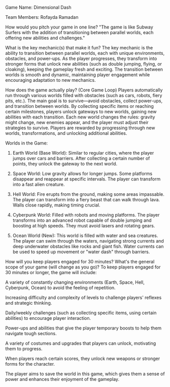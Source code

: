 Game Name: Dimensional Dash

Team Members: Rofayda Ramadan

How would you pitch your game in one line?
"The game is like Subway Surfers with the addition of transitioning between parallel worlds, each offering new abilities and challenges."

What is the key mechanic(s) that make it fun?
The key mechanic is the ability to transition between parallel worlds, each with unique environments, obstacles, and power-ups. As the player progresses, they transform into stronger forms that unlock new abilities (such as double jumping, flying, or cloaking), keeping the gameplay fresh and exciting. The transition between worlds is smooth and dynamic, maintaining player engagement while encouraging adaptation to new mechanics.

How does the game actually play? (Core Game Loop)
Players automatically run through various worlds filled with obstacles (such as cars, robots, fiery pits, etc.). The main goal is to survive—avoid obstacles, collect power-ups, and transition between worlds. By collecting specific items or reaching certain milestones, players unlock gateways to new worlds, gaining new abilities with each transition. Each new world changes the rules: gravity might change, new enemies appear, and the player must adjust their strategies to survive. Players are rewarded by progressing through new worlds, transformations, and unlocking additional abilities.

Worlds in the Game:

1. Earth World (Base World):
Similar to regular cities, where the player jumps over cars and barriers. After collecting a certain number of points, they unlock the gateway to the next world.


2. Space World:
Low gravity allows for longer jumps. Some platforms disappear and reappear at specific intervals. The player can transform into a fast alien creature.


3. Hell World:
Fire erupts from the ground, making some areas impassable. The player can transform into a fiery beast that can walk through lava. Walls close rapidly, making timing crucial.


4. Cyberpunk World:
Filled with robots and moving platforms. The player transforms into an advanced robot capable of double jumping and boosting at high speeds. They must avoid lasers and rotating gears.


5. Ocean World (New):
This world is filled with water and sea creatures. The player can swim through the waters, navigating strong currents and deep underwater obstacles like rocks and giant fish. Water currents can be used to speed up movement or "water dash" through barriers.



How will you keep players engaged for 30 minutes? What's the general scope of your game (will change as you go)?
To keep players engaged for 30 minutes or longer, the game will include:

A variety of constantly changing environments (Earth, Space, Hell, Cyberpunk, Ocean) to avoid the feeling of repetition.

Increasing difficulty and complexity of levels to challenge players' reflexes and strategic thinking.

Daily/weekly challenges (such as collecting specific items, using certain abilities) to encourage player interaction.

Power-ups and abilities that give the player temporary boosts to help them navigate tough sections.

A variety of costumes and upgrades that players can unlock, motivating them to progress.


When players reach certain scores, they unlock new weapons or stronger forms for the character.

The player aims to save the world in this game, which gives them a sense of power and enhances their enjoyment of the gameplay.
